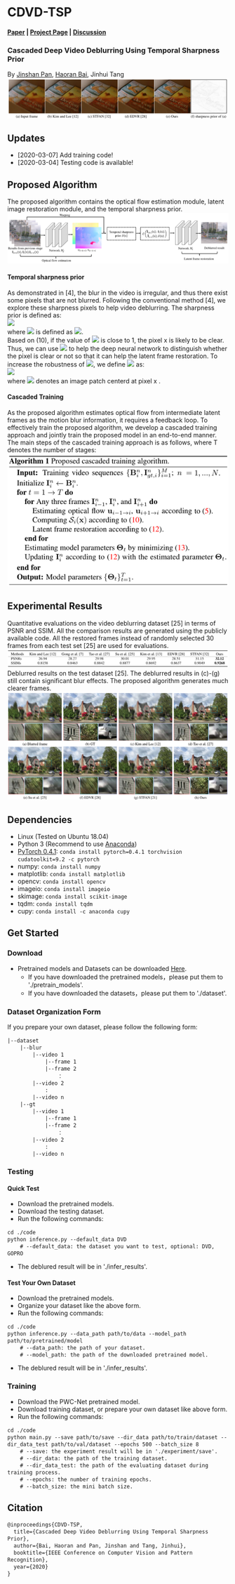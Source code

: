 # CDVD-TSP
#### [Paper](https://csbhr.github.io/projects/cdvd-tsp/index.html) | [Project Page](https://csbhr.github.io/projects/cdvd-tsp/index.html) | [Discussion](https://csbhr.github.io/projects/cdvd-tsp/index.html)
### Cascaded Deep Video Deblurring Using Temporal Sharpness Prior
By [Jinshan Pan](https://jspan.github.io/), [Haoran Bai](https://csbhr.github.io/), Jinhui Tang
![top-result](./imgs/top-result.png)

## Updates
- [2020-03-07] Add training code!
- [2020-03-04] Testing code is available!

## Proposed Algorithm
The proposed algorithm contains the optical flow estimation module, latent image restoration module, and the temporal sharpness prior.
![proposed-method-overview](./imgs/proposed-method-overview.png)
#### Temporal sharpness prior
As demonstrated in [4], the blur in the video is irregular, and thus there exist some pixels that are not blurred. Following the conventional method [4], we explore these sharpness pixels to help video deblurring. The sharpness prior is defined as:  
<img src="https://latex.codecogs.com/gif.latex?S_i(x)=exp(-\frac{1}{2}\sum_{j\&j\neq&space;0}D(I_{i&plus;j\rightarrow&space;i}(x&plus;u_{i&plus;j\rightarrow&space;i});I_i(x)))"/>  
where <img src="https://latex.codecogs.com/gif.latex?D(I_{i&plus;j}(x&plus;u_{i&plus;j&space;\rightarrow&space;i});&space;I_i(x))"/>  is defined as <img src="https://latex.codecogs.com/gif.latex?\left&space;\|&space;I_{i&plus;j}(x&plus;u_{i&plus;j&space;\rightarrow&space;i}&space;-&space;I_i(x)&space;\right&space;\|^2"/>.  
Based on (10), if the value of <img src="https://latex.codecogs.com/gif.latex?S_i(x)"/> is close to 1, the pixel x is likely to be clear. Thus, we can use <img src="https://latex.codecogs.com/gif.latex?S_i(x)"/> to help the deep neural network to distinguish whether the pixel is clear or not so that it can help the latent frame restoration. To increase the robustness of <img src="https://latex.codecogs.com/gif.latex?S_i(x)"/>, we define <img src="https://latex.codecogs.com/gif.latex?D(.)"/> as:  
<img src="https://latex.codecogs.com/gif.latex?D(I_{i&plus;j}(x&plus;u_{i&plus;j&space;\rightarrow&space;i});&space;I_i(x))&space;=&space;\sum_{y\in&space;\omega(x)}&space;\left&space;\|&space;I_{i&plus;j}(x&plus;u_{i&plus;j&space;\rightarrow&space;i}&space;-&space;I_i(x)&space;\right&space;\|^2"/>  
where <img src="https://latex.codecogs.com/gif.latex?\omega(x)"/> denotes an image patch centerd at pixel x .
#### Cascaded Training
As the proposed algorithm estimates optical flow from intermediate latent frames as the motion blur information, it requires a feedback loop. To effectively train the proposed algorithm, we develop a cascaded training approach and jointly train the proposed model in an end-to-end manner. The main steps of the cascaded training approach is as follows, where T denotes the number of stages:  
![proposed-method-overview](./imgs/proposed-method-summarize.png)

## Experimental Results
Quantitative evaluations on the video deblurring dataset [25] in terms of PSNR and SSIM. All the comparison results are generated using the publicly available code. All the restored frames instead of randomly selected 30 frames from each test set [25] are used for evaluations.
![proposed-method-overview](./imgs/quantitative-eval-dvd-result.png)
Deblurred results on the test dataset [25]. The deblurred results in (c)-(g) still contain significant blur effects. The proposed algorithm generates much clearer frames.
![proposed-method-overview](./imgs/visual-comparsion-dvd-result.png)

## Dependencies

- Linux (Tested on Ubuntu 18.04)
- Python 3 (Recommend to use [Anaconda](https://www.anaconda.com/download/#linux))
- [PyTorch 0.4.1](https://pytorch.org/): `conda install pytorch=0.4.1 torchvision cudatoolkit=9.2 -c pytorch`
- numpy: `conda install numpy`
- matplotlib: `conda install matplotlib`
- opencv: `conda install opencv`
- imageio: `conda install imageio`
- skimage: `conda install scikit-image`
- tqdm: `conda install tqdm`
- cupy: `conda install -c anaconda cupy`

## Get Started

### Download
- Pretrained models and Datasets can be downloaded [Here](https://drive.google.com/drive/folders/1lw_1jITafEQ9DvMys_S6aYwtNApYKWsz?usp=sharing).
	- If you have downloaded the pretrained models，please put them to './pretrain_models'.
	- If you have downloaded the datasets，please put them to './dataset'.

### Dataset Organization Form
If you prepare your own dataset, please follow the following form:
```
|--dataset  
    |--blur  
        |--video 1
            |--frame 1
            |--frame 2
                ：  
        |--video 2
            :
        |--video n
    |--gt
        |--video 1
            |--frame 1
            |--frame 2
                ：  
        |--video 2
        	:
        |--video n
```

### Testing

#### Quick Test
- Download the pretrained models.
- Download the testing dataset.
- Run the following commands:
```
cd ./code
python inference.py --default_data DVD
	# --default_data: the dataset you want to test, optional: DVD, GOPRO
```
- The deblured result will be in './infer_results'.

#### Test Your Own Dataset
- Download the pretrained models.
- Organize your dataset like the above form.
- Run the following commands:
```
cd ./code
python inference.py --data_path path/to/data --model_path path/to/pretrained/model
	# --data_path: the path of your dataset.
	# --model_path: the path of the downloaded pretrained model.
```
- The deblured result will be in './infer_results'.

### Training
- Download the PWC-Net pretrained model.
- Download training dataset, or prepare your own dataset like above form.
- Run the following commands:
```
cd ./code
python main.py --save path/to/save --dir_data path/to/train/dataset --dir_data_test path/to/val/dataset --epochs 500 --batch_size 8
	# --save: the experiment result will be in './experiment/save'.
	# --dir_data: the path of the training dataset.
	# --dir_data_test: the path of the evaluating dataset during training process.
	# --epochs: the number of training epochs.
	# --batch_size: the mini batch size.
```

## Citation
```
@inproceedings{CDVD-TSP,
  title={Cascaded Deep Video Deblurring Using Temporal Sharpness Prior},
  author={Bai, Haoran and Pan, Jinshan and Tang, Jinhui},
  booktitle={IEEE Conference on Computer Vision and Pattern Recognition},
  year={2020}
}
```
